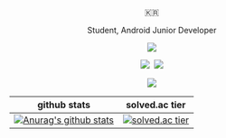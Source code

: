 <p align="center">🇰🇷</p>

<p align="center">Student, Android Junior Developer</p>

<p align="center">
	<img src="https://img.shields.io/badge/Android-3DDC84?style=flat-square&logo=Android&logoColor=white"/>
</p>

<p align="center">
	<img src="https://img.shields.io/badge/Kotlin-0095D5?style=flat-square&logo=Kotlin&logoColor=white"/>&nbsp 
	<img src="https://img.shields.io/badge/C++-00599C?style=flat-square&logo=C%2B%2B&logoColor=white"/>
</p>


<p align="center">
	<a href="https://hits.seeyoufarm.com"><img src="https://hits.seeyoufarm.com/api/count/incr/badge.svg?url=https%3A%2F%2Fgithub.com%2Fhansh0101&count_bg=%2379C83D&title_bg=%23555555&icon=android.svg&icon_color=%2379C83D&title=hits&edge_flat=false"/></a>
</p>

|github stats|solved.ac tier|
|---|---|
|[![Anurag's github stats](https://github-readme-stats.vercel.app/api?username=hansh0101)](https://github.com/anuraghazra/github-readme-stats)|[![solved.ac tier](http://mazassumnida.wtf/api/v2/generate_badge?boj=hansh0101)](https://solved.ac/hansh0101)|
